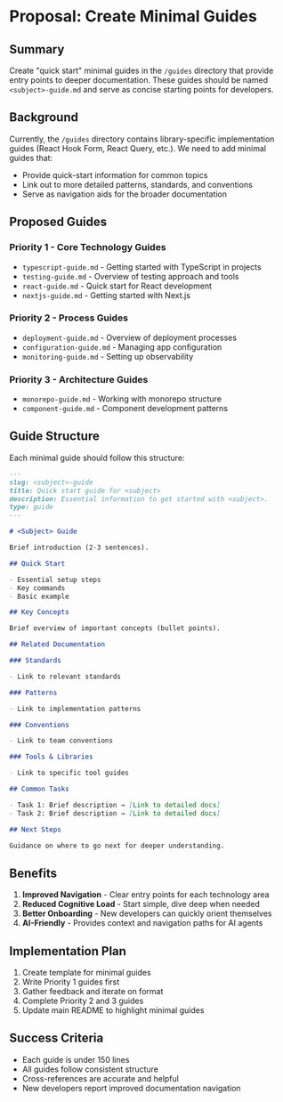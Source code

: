 # Proposal: Create Minimal Guides

## Summary

Create "quick start" minimal guides in the `/guides` directory that provide entry points to deeper documentation. These guides should be named `<subject>-guide.md` and serve as concise starting points for developers.

## Background

Currently, the `/guides` directory contains library-specific implementation guides (React Hook Form, React Query, etc.). We need to add minimal guides that:

- Provide quick-start information for common topics
- Link out to more detailed patterns, standards, and conventions
- Serve as navigation aids for the broader documentation

## Proposed Guides

### Priority 1 - Core Technology Guides

- `typescript-guide.md` - Getting started with TypeScript in projects
- `testing-guide.md` - Overview of testing approach and tools
- `react-guide.md` - Quick start for React development
- `nextjs-guide.md` - Getting started with Next.js

### Priority 2 - Process Guides

- `deployment-guide.md` - Overview of deployment processes
- `configuration-guide.md` - Managing app configuration
- `monitoring-guide.md` - Setting up observability

### Priority 3 - Architecture Guides

- `monorepo-guide.md` - Working with monorepo structure
- `component-guide.md` - Component development patterns

## Guide Structure

Each minimal guide should follow this structure:

```markdown
---
slug: <subject>-guide
title: Quick start guide for <subject>
description: Essential information to get started with <subject>.
type: guide
---

# <Subject> Guide

Brief introduction (2-3 sentences).

## Quick Start

- Essential setup steps
- Key commands
- Basic example

## Key Concepts

Brief overview of important concepts (bullet points).

## Related Documentation

### Standards

- Link to relevant standards

### Patterns

- Link to implementation patterns

### Conventions

- Link to team conventions

### Tools & Libraries

- Link to specific tool guides

## Common Tasks

- Task 1: Brief description → [Link to detailed docs]
- Task 2: Brief description → [Link to detailed docs]

## Next Steps

Guidance on where to go next for deeper understanding.
```

## Benefits

1. **Improved Navigation** - Clear entry points for each technology area
2. **Reduced Cognitive Load** - Start simple, dive deep when needed
3. **Better Onboarding** - New developers can quickly orient themselves
4. **AI-Friendly** - Provides context and navigation paths for AI agents

## Implementation Plan

1. Create template for minimal guides
2. Write Priority 1 guides first
3. Gather feedback and iterate on format
4. Complete Priority 2 and 3 guides
5. Update main README to highlight minimal guides

## Success Criteria

- Each guide is under 150 lines
- All guides follow consistent structure
- Cross-references are accurate and helpful
- New developers report improved documentation navigation
